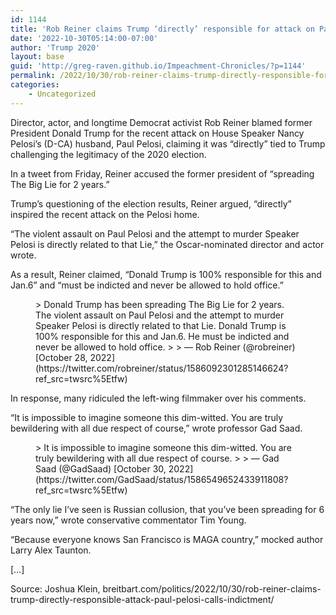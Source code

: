 ```yaml
---
id: 1144
title: 'Rob Reiner claims Trump ‘directly’ responsible for attack on Paul Pelosi, calls for indictment'
date: '2022-10-30T05:14:00-07:00'
author: 'Trump 2020'
layout: base
guid: 'http://greg-raven.github.io/Impeachment-Chronicles/?p=1144'
permalink: /2022/10/30/rob-reiner-claims-trump-directly-responsible-for-attack-on-paul-pelosi-calls-for-indictment/
categories:
    - Uncategorized
---
```


Director, actor, and longtime Democrat activist Rob Reiner blamed former President Donald Trump for the recent attack on House Speaker Nancy Pelosi’s (D-CA) husband, Paul Pelosi, claiming it was “directly” tied to Trump challenging the legitimacy of the 2020 election.

In a tweet from Friday, Reiner accused the former president of “spreading The Big Lie for 2 years.”

Trump’s questioning of the election results, Reiner argued, “directly” inspired the recent attack on the Pelosi home.

“The violent assault on Paul Pelosi and the attempt to murder Speaker Pelosi is directly related to that Lie,” the Oscar-nominated director and actor wrote.

As a result, Reiner claimed, “Donald Trump is 100% responsible for this and Jan.6” and “must be indicted and never be allowed to hold office.”

<figure class="wp-block-embed is-type-rich is-provider-twitter wp-block-embed-twitter"><div class="wp-block-embed__wrapper">> Donald Trump has been spreading The Big Lie for 2 years. The violent assault on Paul Pelosi and the attempt to murder Speaker Pelosi is directly related to that Lie. Donald Trump is 100% responsible for this and Jan.6. He must be indicted and never be allowed to hold office.
> 
> — Rob Reiner (@robreiner) [October 28, 2022](https://twitter.com/robreiner/status/1586092301285146624?ref_src=twsrc%5Etfw)

<script async="" charset="utf-8" src="https://platform.twitter.com/widgets.js"></script></div></figure>In response, many ridiculed the left-wing filmmaker over his comments.

“It is impossible to imagine someone this dim-witted. You are truly bewildering with all due respect of course,” wrote professor Gad Saad.

<figure class="wp-block-embed is-type-rich is-provider-twitter wp-block-embed-twitter"><div class="wp-block-embed__wrapper">> It is impossible to imagine someone this dim-witted. You are truly bewildering with all due respect of course.
> 
> — Gad Saad (@GadSaad) [October 30, 2022](https://twitter.com/GadSaad/status/1586549652433911808?ref_src=twsrc%5Etfw)

<script async="" charset="utf-8" src="https://platform.twitter.com/widgets.js"></script></div></figure>“The only lie I’ve seen is Russian collusion, that you’ve been spreading for 6 years now,” wrote conservative commentator Tim Young.

“Because everyone knows San Francisco is MAGA country,” mocked author Larry Alex Taunton.

\[…\]

Source: Joshua Klein, breitbart.com/politics/2022/10/30/rob-reiner-claims-trump-directly-responsible-attack-paul-pelosi-calls-indictment/